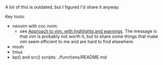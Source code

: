 A lot of this is outdated, but I figured I'd share it anyway.

Key tools:
- neovim with coc.nvim:
   - see [Approach to vim, with highlights and warnings](https://gist.github.com/mheiber/c5be4474a5a5356c767d5b87663aebb1). The message is that vim is probably not worth it, but to share some things that make vim seem efficient to me and are hard to find elsewhere.
- mosh
- tmux
- bp() and src() scripts: ./functions/README.md
